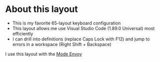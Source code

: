 # About this layout

* This is my favorite 65-layout keyboard configuration
* This layout allows me use Visual Studio Code (1.89.0 Universal) most efficiently
* I can drill into definitions (replace Caps Lock with F12) and jump to errors in a workspace (Right Shift + Backspace)

I use this layout with the [Mode Envoy](https://modedesigns.com/products/envoy)
